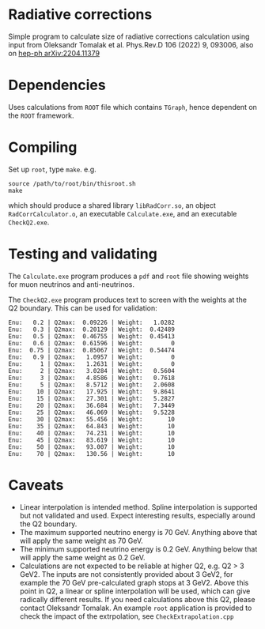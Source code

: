 # Radiative corrections
Simple program to calculate size of radiative corrections calculation using input from Oleksandr Tomalak et al. Phys.Rev.D 106 (2022) 9, 093006, also on 
[hep-ph arXiv:2204.11379](https://arxiv.org/abs/2204.11379)

# Dependencies
Uses calculations from `ROOT` file which contains `TGraph`, hence dependent on the `ROOT` framework.

# Compiling
Set up `root`, type `make`. e.g. 
```
source /path/to/root/bin/thisroot.sh
make
```
which should produce a shared library `libRadCorr.so`, an object `RadCorrCalculator.o`, an executable `Calculate.exe`, and an executable `CheckQ2.exe`.

# Testing and validating
The `Calculate.exe` program produces a `pdf` and `root` file showing weights for muon neutrinos and anti-neutrinos.

The `CheckQ2.exe` program produces text to screen with the weights at the Q2 boundary. This can be used for validation:
```
Enu:   0.2 | Q2max:  0.09226 | Weight:   1.0282
Enu:   0.3 | Q2max:  0.20129 | Weight:  0.42489
Enu:   0.5 | Q2max:  0.46755 | Weight:  0.45413
Enu:   0.6 | Q2max:  0.61596 | Weight:        0
Enu:  0.75 | Q2max:  0.85067 | Weight:  0.54474
Enu:   0.9 | Q2max:   1.0957 | Weight:        0
Enu:     1 | Q2max:   1.2631 | Weight:        0
Enu:     2 | Q2max:   3.0284 | Weight:   0.5604
Enu:     3 | Q2max:   4.8586 | Weight:   0.7618
Enu:     5 | Q2max:   8.5712 | Weight:   2.0608
Enu:    10 | Q2max:   17.925 | Weight:   9.8641
Enu:    15 | Q2max:   27.301 | Weight:   5.2827
Enu:    20 | Q2max:   36.684 | Weight:   7.3449
Enu:    25 | Q2max:   46.069 | Weight:   9.5228
Enu:    30 | Q2max:   55.456 | Weight:       10
Enu:    35 | Q2max:   64.843 | Weight:       10
Enu:    40 | Q2max:   74.231 | Weight:       10
Enu:    45 | Q2max:   83.619 | Weight:       10
Enu:    50 | Q2max:   93.007 | Weight:       10
Enu:    70 | Q2max:   130.56 | Weight:       10
```

# Caveats
* Linear interpolation is intended method. Spline interpolation is supported but not validated and used. Expect interesting results, especially around the Q2 boundary.
* The maximum supported neutrino energy is 70 GeV. Anything above that will apply the same weight as 70 GeV.
* The minimum supported neutrino energy is 0.2 GeV. Anything below that will apply the same weight as 0.2 GeV.
* Calculations are not expected to be reliable at higher Q2, e.g. Q2 > 3 GeV2. The inputs are not consistently provided about 3 GeV2, for example the 70 GeV pre-calculated graph stops at 3 GeV2. Above this point in Q2, a linear or spline interpolation will be used, which can give radically different results. If you need calculations above this Q2, please contact Oleksandr Tomalak. An example `root` application is provided to check the impact of the extrpolation, see `CheckExtrapolation.cpp`
